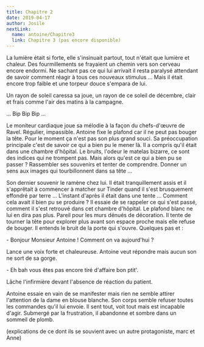 ```yaml
---
title: Chapitre 2
date: 2019-04-17
author: Josile
nextLink:
  name: antoine/Chapitre3
  link: Chapitre 3 (pas encore disponible)
---
```


La lumière était si forte, elle s'insinuait partout, tout n'était que lumière et chaleur.
Des fourmillements se frayaient un chemin vers son cerveau encore endormi. Ne sachant pas ce qui lui arrivait il resta paralysé attendant de savoir comment réagir à tous ces nouveaux stimulus ... Mais il était encore trop faible et une torpeur douce s'empara de lui.

Un rayon de soleil caressa sa joue, un rayon de ce soleil de décembre, clair et frais comme l'air des matins à la campagne.

... Bip Bip Bip ...

Le moniteur cardiaque joue sa mélodie à la façon du chefs-d'œuvre de Ravel. Régulier, impassible. Antoine fixe le plafond car il ne peut pas bouger la tête. Pour le moment ça n'est pas son plus grand souci. Sa préoccupation principale c'est de savoir ce qui a bien pu le mener là. Il a compris qu'il était dans une chambre d'hôpital. Le bruits, l'odeur le matelas bizarre, ce sont des indices qui ne trompent pas. Mais alors qu'est ce qui a bien pu se passer ? Rassembler ses souvenirs et tenter de comprendre. Donner un sens aux images qui tourbillonnent dans sa tête ...

Son dernier souvenir le ramène chez lui. Il était tranquillement assis et il s'apprêtait à commencer à matcher sur Tinder quand il s'est brusquement effondré par terre ... L'instant d'après il était dans une tente ... Comment cela avait il bien pu se produire ? Il essaie de se rappeler ce qui s'est passé, comment il s'est retrouvé dans cet chambre d'hôpital. Le plafond blanc ne lui en dira pas plus. Pareil pour les murs dénués de décoration. Il tente de tourner la tête pour explorer plus avant son espace proche mais elle refuse de bouger. Il entends le bruit de la porte qui s'ouvre. Quelques pas et :

\- Bonjour Monsieur Antoine ! Comment on va aujourd'hui ?

Lance une voix forte et chaleureuse. Antoine veut répondre mais aucun son ne sort de sa gorge.

\- Eh bah vous êtes pas encore tiré d'affaire bon ptit'.

Lâche l'infirmière devant l'absence de réaction du patient.

Antoine essaie en vain de se manifester mais rien ne semble attirer l'attention de la dame en blouse blanche. Son corps semble refuser toutes les commandes qu'il lui envoie. Il sent tout, voit tout mais est incapable d'agir. Submergé par la frustration, il abandonne et sombre dans un sommeil de plomb.



(explications de ce dont ils se souvient avec un autre protagoniste, marc et Anne)
